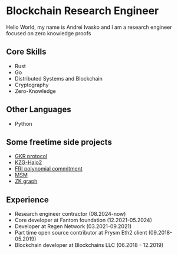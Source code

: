 # Blockchain Research Engineer
Hello World, my name is Andrei Ivasko and I am a research engineer focused on zero knowledge proofs

## Core Skills
- Rust
- Go
- Distributed Systems and Blockchain
- Cryptography
- Zero-Knowledge

## Other Languages
- Python

## Some freetime side projects
- [GKR protocol](https://github.com/cyberbono3/gkr-protocol)
- [KZG-Halo2](https://github.com/cyberbono3/kzg-halo2)
- [FRI polynomial commitment](https://github.com/cyberbono3/commitment)
- [MSM](https://github.com/cyberbono3/msm)
- [ZK graph](https://github.com/cyberbono3/zk_graph)



## Experience
- Research engineer contractor (08.2024-now)
- Core developer at Fantom foundation (12.2021-05.2024)
- Developer at Regen Network (03.2021-09.2021)
- Part time open source contributor at Prysm Eth2 client (09.2018-05.2019)
- Blockchain developer at Blockchains LLC (06.2018 - 12.2019)




<!--
**cyberbono3/cyberbono3** is a ✨ _special_ ✨ repository because its `README.md` (this file) appears on your GitHub profile.

Here are some ideas to get you started:

- 🔭 I’m currently working on ...
- 🌱 I’m currently learning ...
- 👯 I’m looking to collaborate on ...
- 🤔 I’m looking for help with ...
- 💬 Ask me about ...
- 📫 How to reach me: ...
- 😄 Pronouns: ...
- ⚡ Fun fact: ...
-->
